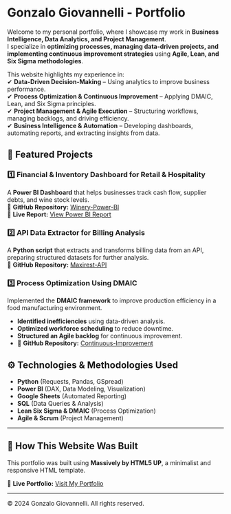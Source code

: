 # Gonzalo Giovannelli - Portfolio  

Welcome to my personal portfolio, where I showcase my work in **Business Intelligence, Data Analytics, and Project Management**.  
I specialize in **optimizing processes, managing data-driven projects, and implementing continuous improvement strategies** using **Agile, Lean, and Six Sigma methodologies**.  

This website highlights my experience in:  
✔ **Data-Driven Decision-Making** – Using analytics to improve business performance.  
✔ **Process Optimization & Continuous Improvement** – Applying DMAIC, Lean, and Six Sigma principles.  
✔ **Project Management & Agile Execution** – Structuring workflows, managing backlogs, and driving efficiency.  
✔ **Business Intelligence & Automation** – Developing dashboards, automating reports, and extracting insights from data.  

## 📌 Featured Projects  

### **1️⃣ Financial & Inventory Dashboard for Retail & Hospitality**  
A **Power BI Dashboard** that helps businesses track cash flow, supplier debts, and wine stock levels.  
🔗 **GitHub Repository:** [Winery-Power-BI](https://github.com/gonzalogiovannelli/Winery-Power-BI)  
🔗 **Live Report:** [View Power BI Report](https://app.powerbi.com/view?r=eyJrIjoiZTM0ZGFmZmItMWZkMC00ODEzLThhZDEtODYyZDlhZGExMjgwIiwidCI6ImJhMWRhMTIzLTdhOTktNDlhNy05Yjk1LWQ2ZGUwOWJjM2RlYSIsImMiOjR9)  

### **2️⃣ API Data Extractor for Billing Analysis**  
A **Python script** that extracts and transforms billing data from an API, preparing structured datasets for further analysis.  
🔗 **GitHub Repository:** [Maxirest-API](https://github.com/gonzalogiovannelli/Maxirest-API)  

### 3️⃣ Process Optimization Using DMAIC  
Implemented the **DMAIC framework** to improve production efficiency in a food manufacturing environment.  
- **Identified inefficiencies** using data-driven analysis.  
- **Optimized workforce scheduling** to reduce downtime.  
- **Structured an Agile backlog** for continuous improvement.  
- 📂 **GitHub Repository:** [Continuous-Improvement](https://github.com/gonzalogiovannelli/Continuous-Improvement)

## ⚙️ Technologies & Methodologies Used  
- **Python** (Requests, Pandas, GSpread)  
- **Power BI** (DAX, Data Modeling, Visualization)  
- **Google Sheets** (Automated Reporting)  
- **SQL** (Data Queries & Analysis)  
- **Lean Six Sigma & DMAIC** (Process Optimization)  
- **Agile & Scrum** (Project Management)  

---  

## 🚀 How This Website Was Built  
This portfolio was built using **Massively by HTML5 UP**, a minimalist and responsive HTML template.  

🔗 **Live Portfolio:** [Visit My Portfolio](https://gonzalogiovannelli.github.io/GonzaloGiovannelli)  

---  
© 2024 Gonzalo Giovannelli. All rights reserved.  
